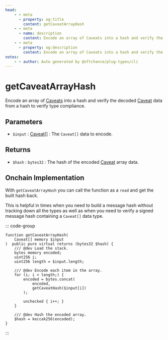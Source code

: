 ```yaml
---
head:
    - - meta
      - property: og:title
        content: getCaveatArrayHash
    - - meta
      - name: description
        content: Encode an array of Caveats into a hash and verify the decoded data to verify type compliance.
    - - meta
      - property: og:description
        content: Encode an array of Caveats into a hash and verify the decoded data to verify type compliance.
notes:
    - - author: Auto generated by @nftchance/plug-types/cli
---
```


# getCaveatArrayHash

Encode an array of [Caveats](/generated/base-types/Caveat) into a hash and verify the decoded [Caveat](/generated/base-types/Caveat) data from a hash to verify type compliance.

## Parameters

- `$input` : [Caveat[]](/generated/base-types/Caveat) : The `Caveat[]` data to encode.

## Returns

- `$hash` : `bytes32` : The hash of the encoded [Caveat](/generated/base-types/Caveat) array data.

## Onchain Implementation

With `getCaveatArrayHash` you can call the function as a `read` and get the built hash back. 
    
This is helpful in times when you need to build a message hash without tracking down all the types as well as when you need to verify a signed message hash containing a `Caveat[]` data type.

::: code-group

``` solidity [Types.sol:getCaveatArrayHash]
function getCaveatArrayHash(
	Caveat[] memory $input
)  public pure virtual returns (bytes32 $hash) {
	/// @dev Load the stack.
	bytes memory encoded;
	uint256 i;
	uint256 length = $input.length;

	/// @dev Encode each item in the array.
	for (i; i < length;) {
		encoded = bytes.concat(
			encoded,
			getCaveatHash($input[i])
		);

		unchecked { i++; }
	}
	
	/// @dev Hash the encoded array.
	$hash = keccak256(encoded);
}
``` 

:::
